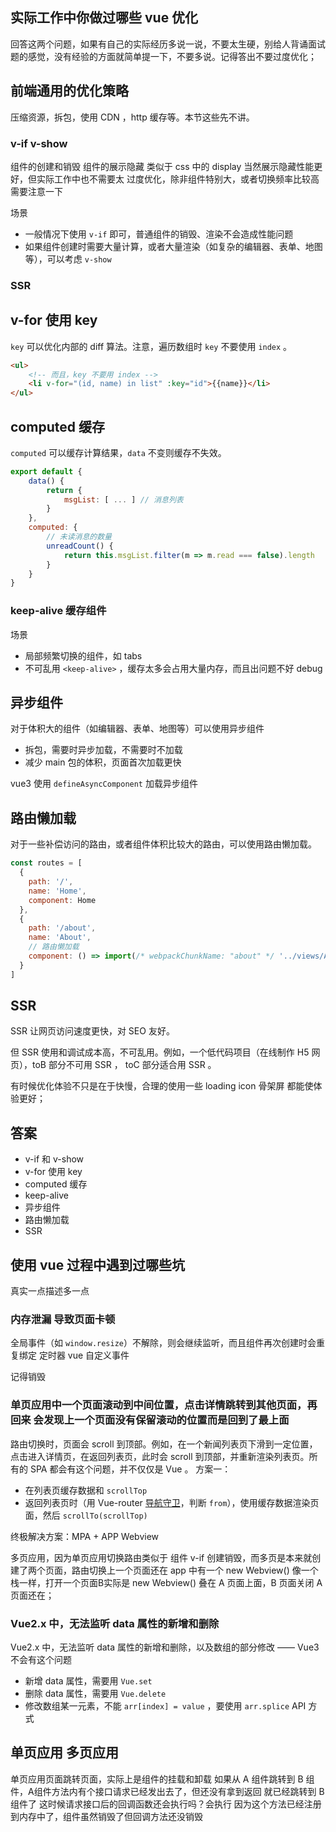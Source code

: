 ## 实际工作中你做过哪些 vue 优化
回答这两个问题，如果有自己的实际经历多说一说，不要太生硬，别给人背诵面试题的感觉，没有经验的方面就简单提一下，不要多说。记得答出不要过度优化；

## 前端通用的优化策略

压缩资源，拆包，使用 CDN ，http 缓存等。本节这些先不讲。

### v-if v-show
组件的创建和销毁
组件的展示隐藏 类似于 css 中的 display
当然展示隐藏性能更好，但实际工作中也不需要太 过度优化，除非组件特别大，或者切换频率比较高需要注意一下

场景
- 一般情况下使用 `v-if` 即可，普通组件的销毁、渲染不会造成性能问题
- 如果组件创建时需要大量计算，或者大量渲染（如复杂的编辑器、表单、地图等），可以考虑 `v-show`

### SSR

## v-for 使用 key

`key` 可以优化内部的 diff 算法。注意，遍历数组时 `key` 不要使用 `index` 。

```html
<ul>
    <!-- 而且，key 不要用 index -->
    <li v-for="(id, name) in list" :key="id">{{name}}</li>
</ul>
```

## computed 缓存

`computed` 可以缓存计算结果，`data` 不变则缓存不失效。

```js
export default {
    data() {
        return {
            msgList: [ ... ] // 消息列表
        }
    },
    computed: {
        // 未读消息的数量
        unreadCount() {
            return this.msgList.filter(m => m.read === false).length
        }
    }
}
```

### keep-alive 缓存组件

场景
- 局部频繁切换的组件，如 tabs
- 不可乱用 `<keep-alive>` ，缓存太多会占用大量内存，而且出问题不好 debug

## 异步组件

对于体积大的组件（如编辑器、表单、地图等）可以使用异步组件
- 拆包，需要时异步加载，不需要时不加载
- 减少 main 包的体积，页面首次加载更快

vue3 使用 `defineAsyncComponent` 加载异步组件

## 路由懒加载

对于一些补偿访问的路由，或者组件体积比较大的路由，可以使用路由懒加载。

```js
const routes = [
  {
    path: '/',
    name: 'Home',
    component: Home
  },
  {
    path: '/about',
    name: 'About',
    // 路由懒加载
    component: () => import(/* webpackChunkName: "about" */ '../views/About.vue')
  }
]
```
## SSR

SSR 让网页访问速度更快，对 SEO 友好。

但 SSR 使用和调试成本高，不可乱用。例如，一个低代码项目（在线制作 H5 网页），toB 部分不可用 SSR ， toC 部分适合用 SSR 。

有时候优化体验不只是在于快慢，合理的使用一些 loading icon 骨架屏 都能使体验更好；

## 答案

- v-if 和 v-show
- v-for 使用 key
- computed 缓存
- keep-alive
- 异步组件
- 路由懒加载
- SSR


## 使用 vue 过程中遇到过哪些坑

真实一点描述多一点

### 内存泄漏 导致页面卡顿
全局事件（如 `window.resize`）不解除，则会继续监听，而且组件再次创建时会重复绑定
定时器
vue 自定义事件

记得销毁

### 单页应用中一个页面滚动到中间位置，点击详情跳转到其他页面，再回来 会发现上一个页面没有保留滚动的位置而是回到了最上面
路由切换时，页面会 scroll 到顶部。例如，在一个新闻列表页下滑到一定位置，点击进入详情页，在返回列表页，此时会 scroll 到顶部，并重新渲染列表页。所有的 SPA 都会有这个问题，并不仅仅是 Vue 。
方案一：
- 在列表页缓存数据和 `scrollTop`
- 返回列表页时（用 Vue-router [导航守卫](https://router.vuejs.org/zh/guide/advanced/navigation-guards.html)，判断 `from`），使用缓存数据渲染页面，然后 `scrollTo(scrollTop)`

终极解决方案：MPA + APP Webview

多页应用，因为单页应用切换路由类似于 组件 v-if 创建销毁，而多页是本来就创建了两个页面，路由切换上一个页面还在
app 中有一个 new Webview() 像一个栈一样，打开一个页面B实际是 new Webview() 叠在 A 页面上面，B 页面关闭 A 页面还在；

### Vue2.x 中，无法监听 data 属性的新增和删除
Vue2.x 中，无法监听 data 属性的新增和删除，以及数组的部分修改 —— Vue3 不会有这个问题
- 新增 data 属性，需要用 `Vue.set`
- 删除 data 属性，需要用 `Vue.delete`
- 修改数组某一元素，不能 `arr[index] = value` ，要使用 `arr.splice` API 方式

## 单页应用 多页应用
单页应用页面跳转页面，实际上是组件的挂载和卸载
如果从 A 组件跳转到 B 组件，A组件方法内有个接口请求已经发出去了，但还没有拿到返回 就已经跳转到 B组件了
这时候请求接口后的回调函数还会执行吗？会执行 因为这个方法已经注册到内存中了，组件虽然销毁了但回调方法还没销毁
